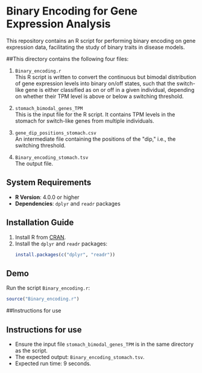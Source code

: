 # Binary Encoding for Gene Expression Analysis

This repository contains an R script for performing binary encoding on gene expression data, facilitating the study of binary traits in disease models.

##This directory contains the following four files:

1) `Binary_encoding.r`  
 This R script is written to convert the continuous but bimodal distribution of gene expression levels into binary on/off states, such that the switch-like gene is
either classified as on or off in a given individual, depending on whether their TPM level is above or below a switching threshold.

2) `stomach_bimodal_genes_TPM`  
 This is the input file for the R script. It contains TPM levels in the stomach for switch-like genes from multiple individuals.

3) `gene_dip_positions_stomach.csv`  
 An intermediate file containing the positions of the "dip," i.e., the switching threshold.

4) `Binary_encoding_stomach.tsv`  
   The output file.

## System Requirements

- **R Version**: 4.0.0 or higher
- **Dependencies**: `dplyr` and `readr` packages

## Installation Guide

1. Install R from [CRAN](https://cran.r-project.org/).
2. Install the `dplyr` and `readr` packages:
   ```r
   install.packages(c("dplyr", "readr"))

## Demo

Run the script `Binary_encoding.r`:
   ```r
   source("Binary_encoding.r")
```
##Instructions for use

## Instructions for use
- Ensure the input file `stomach_bimodal_genes_TPM` is in the same directory as the script.
- The expected output: `Binary_encoding_stomach.tsv`.
- Expected run time: 9 seconds.
